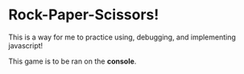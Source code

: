 # Rock-Paper-Scissors!

This is a way for me to practice using, debugging, and implementing javascript!

This game is to be ran on the **console**.
